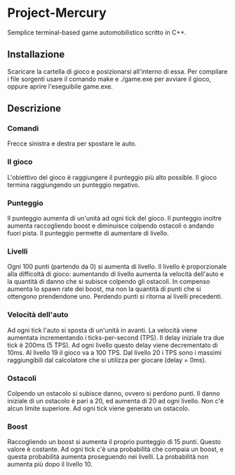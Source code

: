 # Project-Mercury
Semplice terminal-based game automobilistico scritto in C++.

## Installazione
Scaricare la cartella di gioco e posizionarsi all'interno di essa. Per compilare i file sorgenti usare il comando make e ./game.exe per avviare il gioco, oppure aprire l'eseguibile game.exe.

## Descrizione

### Comandi
Frecce sinistra e destra per spostare le auto.

### Il gioco
L'obiettivo del gioco è raggiungere il punteggio più alto possible.
Il gioco termina raggiungendo un punteggio negativo.

### Punteggio
Il punteggio aumenta di un'unità ad ogni tick del gioco.
Il punteggio inoltre aumenta raccogliendo boost e diminuisce colpendo ostacoli o andando fuori pista.
Il punteggio permette di aumentare di livello.

### Livelli
Ogni 100 punti (partendo da 0) si aumenta di livello.
Il livello è proporzionale alla difficoltà di gioco: aumentando di livello aumenta la velocità dell'auto e la quantità di danno che si subisce colpendo gli ostacoli.
In compenso aumenta lo spawn rate dei boost, ma non la quantità di punti che si ottengono prendendone uno.
Perdendo punti si ritorna ai livelli precedenti.

### Velocità dell'auto
Ad ogni tick l'auto si sposta di un'unità in avanti.
La velocità viene aumentata incrementando i ticks-per-second (TPS).
Il delay iniziale tra due tick è 200ms (5 TPS).
Ad ogni livello questo delay viene decrementato di 10ms. Al livello 19 il gioco va a 100 TPS.
Dal livello 20 i TPS sono i massimi raggiungibili dal calcolatore che si utilizza per giocare (delay = 0ms).

### Ostacoli
Colpendo un ostacolo si subisce danno, ovvero si perdono punti.
Il danno iniziale di un ostacolo è pari a 20, ed aumenta di 20 ad ogni livello. Non c'è alcun limite superiore.
Ad ogni tick viene generato un ostacolo.

### Boost
Raccogliendo un boost si aumenta il proprio punteggio di 15 punti. Questo valore è costante.
Ad ogni tick c'è una probabilità che compaia un boost, e questa probabilità aumenta proseguendo nei livelli.
La probabilità non aumenta più dopo il livello 10.
